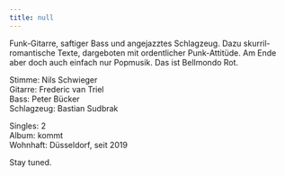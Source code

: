 ```yaml
---
title: null
---
```


<article class="post h-entry" itemscope itemtype="http://schema.org/BlogPosting" id="main" role="article" aria-label="Content">
  <div class="post-content e-content" itemprop="articleBody">
	<p>Funk-Gitarre, saftiger Bass und angejazztes Schlagzeug. Dazu skurril-romantische Texte, dargeboten mit ordentlicher Punk-Attitüde. Am Ende aber doch auch einfach nur Popmusik. Das ist Bellmondo Rot.</p>
	<p>
	Stimme: Nils Schwieger<br />
	Gitarre: Frederic van Triel<br />
	Bass: Peter Bücker<br />
	Schlagzeug: Bastian Sudbrak
	</p>
	<p>
	Singles: 2<br />
	Album: kommt<br />
	Wohnhaft: Düsseldorf, seit 2019<br />
	</p>
	<p>
	Stay tuned.
	</p>
  </div>
</article>
